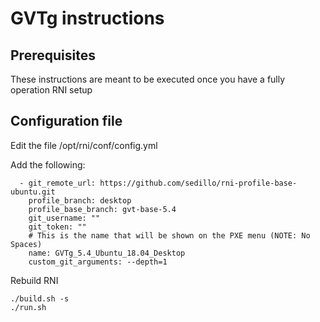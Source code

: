 # GVTg instructions

## Prerequisites
These instructions are meant to be executed once you have a fully operation RNI setup

## Configuration file
Edit the file /opt/rni/conf/config.yml

Add the following:
```
  - git_remote_url: https://github.com/sedillo/rni-profile-base-ubuntu.git
    profile_branch: desktop
    profile_base_branch: gvt-base-5.4
    git_username: ""
    git_token: ""
    # This is the name that will be shown on the PXE menu (NOTE: No Spaces)
    name: GVTg_5.4_Ubuntu_18.04_Desktop
    custom_git_arguments: --depth=1
```

Rebuild RNI 
```
./build.sh -s
./run.sh
```
